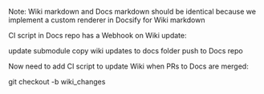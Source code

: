 

Note: Wiki markdown and Docs markdown should be identical because we implement a custom renderer in Docsify for Wiki markdown

CI script in Docs repo has a Webhook on Wiki update:

update submodule
copy wiki updates to docs folder
push to Docs repo

Now need to add CI script to update Wiki when PRs to Docs are merged:

git checkout -b wiki_changes